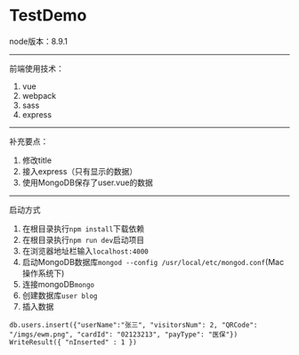 # TestDemo

node版本：8.9.1

---
前端使用技术：
1. vue
2. webpack
3. sass
4. express
---

补充要点：
1. 修改title
2. 接入express（只有显示的数据）
3. 使用MongoDB保存了user.vue的数据

---
启动方式
1. 在根目录执行```npm install```下载依赖
2. 在根目录执行```npm run dev```启动项目
3. 在浏览器地址栏输入```localhost:4000```
4. 启动MongoDB数据库```mongod --config /usr/local/etc/mongod.conf```(Mac操作系统下)
5. 连接mongoDB```mongo```
6. 创建数据库```user blog```
7. 插入数据
```
db.users.insert({"userName":"张三", "visitorsNum": 2, "QRCode": "/imgs/ewm.png", "cardId": "02123213", "payType": "医保"})
WriteResult({ "nInserted" : 1 })
```